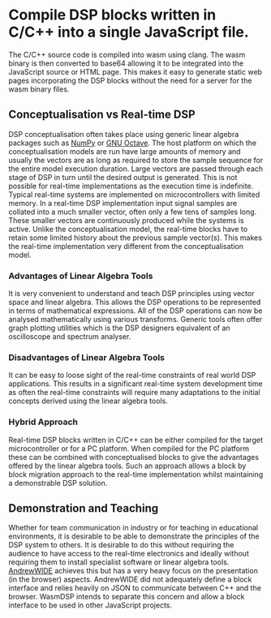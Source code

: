 Compile DSP blocks written in C/C++ into a single JavaScript file.
==================================================================

The C/C++ source code is compiled into wasm using clang. The wasm binary is then converted to base64 allowing it to be integrated into the JavaScript source or HTML page. This makes it easy to generate static web pages incorporating the DSP blocks without the need for a server for the wasm binary files.

Conceptualisation vs Real-time DSP
----------------------------------

DSP conceptualisation often takes place using generic linear algebra packages such as [NumPy](https://numpy.org/) or [GNU Octave](https://octave.org/). The host platform on which the conceptualisation models are run have large amounts of memory and usually the vectors are as long as required to store the sample sequence for the entire model execution duration. Large vectors are passed through each stage of DSP in turn until the desired output is generated. This is not possible for real-time implementations as the execution time is indefinite. Typical real-time systems are implemented on microcontrollers with limited memory. In a real-time DSP implementation input signal samples are collated into a much smaller vector, often only a few tens of samples long. These smaller vectors are continuously produced while the systems is active. Unlike the conceptualisation model, the real-time blocks have to retain some limited history about the previous sample vector(s). This makes the real-time implementation very different from the conceptualisation model.

### Advantages of Linear Algebra Tools

It is very convenient to understand and teach DSP principles using vector space and linear algebra. This allows the DSP operations to be represented in terms of mathematical expressions. All of the DSP operations can now be analysed mathematically using various transforms. Generic tools often offer graph plotting utilities which is the DSP designers equivalent of an oscilloscope and spectrum analyser.

### Disadvantages of Linear Algebra Tools

It can be easy to loose sight of the real-time constraints of real world DSP applications. This results in a significant real-time system development time as often the real-time constraints will require many adaptations to the initial concepts derived using the linear algebra tools.

### Hybrid Approach

Real-time DSP blocks written in C/C++ can be either compiled for the target microcontroller or for a PC platform. When compiled for the PC platform these can be combined with conceptualised blocks to give the advantages offered by the linear algebra tools. Such an approach allows a block by block migration approach to the real-time implementation whilst maintaining a demonstrable DSP solution.

Demonstration and Teaching
--------------------------

Whether for team communication in industry or for teaching in educational environments, it is desirable to be able to demonstrate the principles of the DSP system to others. It is desirable to do this without requiring the audience to have access to the real-time electronics and ideally without requiring them to install specialist software or linear algebra tools. [AndrewWIDE](https://github.com/andrew-rogers/AndrewWIDE) achieves this but has a very heavy focus on the presentation (in the browser) aspects. AndrewWIDE did not adequately define a block interface and relies heavily on JSON to communicate between C++ and the browser. WasmDSP intends to separate this concern and allow a block interface to be used in other JavaScript projects.
